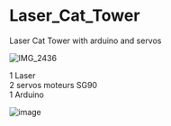# Laser_Cat_Tower

Laser Cat Tower with arduino and servos

![IMG_2436](https://user-images.githubusercontent.com/37984399/115068238-46adc680-9ef2-11eb-9ed7-d7714a02935a.PNG)



1 Laser																	
2 servos moteurs SG90										
1 Arduino		

![image](https://user-images.githubusercontent.com/37984399/115068407-84125400-9ef2-11eb-97ea-fbf3386e7628.png)
